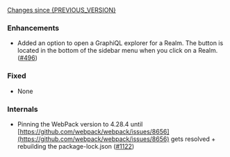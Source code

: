 [Changes since {PREVIOUS_VERSION}](https://github.com/realm/realm-studio/compare/{PREVIOUS_VERSION}...{CURRENT_VERSION})

### Enhancements

- Added an option to open a GraphiQL explorer for a Realm. The button is located in the bottom of the sidebar menu when you click on a Realm.([#496](https://github.com/realm/realm-studio/issues/496))

### Fixed

- None

### Internals

- Pinning the WebPack version to 4.28.4 until [https://github.com/webpack/webpack/issues/8656](https://github.com/webpack/webpack/issues/8656) gets resolved + rebuilding the package-lock.json ([#1122](https://github.com/realm/realm-studio/issues/1122))
